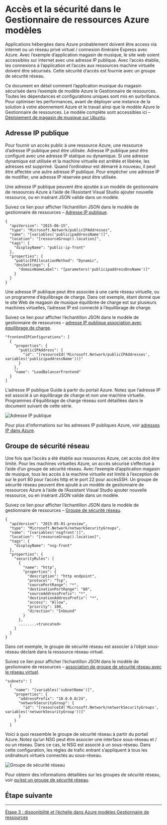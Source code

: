 <properties
   pageTitle="Accès et la sécurité dans les modèles de gestionnaire de ressources Azure | Microsoft Azure" 
   description="Machine virtuelle Azure DotNet Core didacticiel"
   services="virtual-machines-linux"
   documentationCenter="virtual-machines"
   authors="neilpeterson"
   manager="timlt"
   editor="tysonn"
   tags="azure-service-management"/>

<tags
   ms.service="virtual-machines-linux"
   ms.devlang="na"
   ms.topic="article"
   ms.tgt_pltfrm="vm-linux"
   ms.workload="infrastructure"
   ms.date="09/21/2016"
   ms.author="nepeters"/>

# <a name="access-and-security-in-azure-resource-manager-templates"></a>Accès et la sécurité dans le Gestionnaire de ressources Azure modèles

Applications hébergées dans Azure probablement doivent être access via internet ou un réseau privé virtuel / connexion itinéraire Express avec Azure. Avec l’exemple d’application magasin de musique, le site web soient accessibles sur internet avec une adresse IP publique. Avec l’accès établie, les connexions à l’application et l’accès aux ressources machine virtuelle doivent être sécurisés. Cette sécurité d’accès est fournie avec un groupe de sécurité réseau. 

Ce document en détail comment l’application musique du magasin sécurisée dans l’exemple de modèle Azure le Gestionnaire de ressources. Toutes les dépendances et configurations uniques sont mis en surbrillance. Pour optimiser les performances, avant de déployer une instance de la solution à votre abonnement Azure et le travail ainsi que le modèle Azure le Gestionnaire de ressources. Le modèle complète sont accessibles ici – [Déploiement de magasin de musique sur Ubuntu](https://github.com/Microsoft/dotnet-core-sample-templates/tree/master/dotnet-core-music-linux).


## <a name="public-ip-address"></a>Adresse IP publique

Pour fournir un accès public à une ressource Azure, une ressource d’adresse IP publique peut être utilisée. Adresse IP publique peut être configuré avec une adresse IP statique ou dynamique. Si une adresse dynamique est utilisée et la machine virtuelle est arrêtée et libérée, les adresses est supprimé. Quand l’ordinateur est démarré à nouveau, il peut être affectée une autre adresse IP publique. Pour empêcher une adresse IP de modifier, une adresse IP réservée peut être utilisée. 

Une adresse IP publique peuvent être ajoutée à un modèle de gestionnaire de ressources Azure à l’aide de l’Assistant Visual Studio ajouter nouvelle ressource, ou en insérant JSON valide dans un modèle. 

Suivez ce lien pour afficher l’échantillon JSON dans le modèle de gestionnaire de ressources – [Adresse IP publique](https://github.com/Microsoft/dotnet-core-sample-templates/blob/master/dotnet-core-music-linux/azuredeploy.json#L121).


```none
{
  "apiVersion": "2015-06-15",
  "type": "Microsoft.Network/publicIPAddresses",
  "name": "[variables('publicipaddressName')]",
  "location": "[resourceGroup().location]",
  "tags": {
    "displayName": "public-ip-front"
  },
  "properties": {
    "publicIPAllocationMethod": "Dynamic",
    "dnsSettings": {
      "domainNameLabel": "[parameters('publicipaddressDnsName')]"
    }
  }
}
```

Une adresse IP publique peut être associée à une carte réseau virtuelle, ou un programme d’équilibrage de charge. Dans cet exemple, étant donné que le site Web de magasin de musique équilibrée de charge est sur plusieurs machines virtuelles, l’adresse IP est connecté à l’équilibrage de charge.

Suivez ce lien pour afficher l’échantillon JSON dans le modèle de gestionnaire de ressources – [adresse IP publique association avec équilibrage de charge](https://github.com/Microsoft/dotnet-core-sample-templates/blob/master/dotnet-core-music-linux/azuredeploy.json#L208).

```none
"frontendIPConfigurations": [
  {
    "properties": {
      "publicIPAddress": {
        "id": "[resourceId('Microsoft.Network/publicIPAddresses', variables('publicipaddressName'))]"
      }
    },
    "name": "LoadBalancerFrontend"
  }
]
```

L’adresse IP publique Guide à partir du portail Azure. Notez que l’adresse IP est associé à un équilibrage de charge et non une machine virtuelle. Programmes d’équilibrage de charge réseau sont détaillées dans le document suivant de cette série.

![Adresse IP publique](./media/virtual-machines-linux-dotnet-core/pubip.png)

Pour plus d’informations sur les adresses IP publiques Azure, voir [adresses IP dans Azure](../virtual-network/virtual-network-ip-addresses-overview-arm.md).

## <a name="network-security-group"></a>Groupe de sécurité réseau

Une fois que l’accès a été établie aux ressources Azure, cet accès doit être limité. Pour les machines virtuelles Azure, un accès sécurisé s’effectue à l’aide d’un groupe de sécurité réseau. Avec l’exemple d’application magasin de musique, tous les accès à la machine virtuelle est limité à l’exception de sur le port 80 pour l’accès http et le port 22 pour accèsSSH. Un groupe de sécurité réseau peuvent être ajouté à un modèle de gestionnaire de ressources Azure à l’aide de l’Assistant Visual Studio ajouter nouvelle ressource, ou en insérant JSON valide dans un modèle.

Suivez ce lien pour afficher l’échantillon JSON dans le modèle de gestionnaire de ressources – [Groupe de sécurité réseau](https://github.com/Microsoft/dotnet-core-sample-templates/blob/master/dotnet-core-music-linux/azuredeploy.json#L68).

```none
{
  "apiVersion": "2015-05-01-preview",
  "type": "Microsoft.Network/networkSecurityGroups",
  "name": "[variables('nsgfront')]",
  "location": "[resourceGroup().location]",
  "tags": {
    "displayName": "nsg-front"
  },
  "properties": {
    "securityRules": [
      {
        "name": "http",
        "properties": {
          "description": "http endpoint",
          "protocol": "Tcp",
          "sourcePortRange": "*",
          "destinationPortRange": "80",
          "sourceAddressPrefix": "*",
          "destinationAddressPrefix": "*",
          "access": "Allow",
          "priority": 100,
          "direction": "Inbound"
        }
      },
      ........<truncated> 
    ]
  }
}
```

Dans cet exemple, le groupe de sécurité réseau est associer à l’objet sous-réseau déclaré dans la ressource réseau virtuel. 

Suivez ce lien pour afficher l’échantillon JSON dans le modèle de gestionnaire de ressources – [association de groupe de sécurité réseau avec le réseau virtuel](https://github.com/Microsoft/dotnet-core-sample-templates/blob/master/dotnet-core-music-linux/azuredeploy.json#L158).


```none
"subnets": [
  {
    "name": "[variables('subnetName')]",
    "properties": {
      "addressPrefix": "10.0.0.0/24",
      "networkSecurityGroup": {
        "id": "[resourceId('Microsoft.Network/networkSecurityGroups', variables('networkSecurityGroup'))]"
      }
    }
  }
```

Voici à quoi ressemble le groupe de sécurité réseau à partir du portail Azure. Notez qu’un NSG peut être associer une interface sous-réseau et / ou un réseau. Dans ce cas, le NSG est associé à un sous-réseau. Dans cette configuration, les règles de trafic entrant s’appliquent à tous les ordinateurs virtuels connectés au sous-réseau.

![Groupe de sécurité réseau](./media/virtual-machines-linux-dotnet-core/nsg.png)

Pour obtenir des informations détaillées sur les groupes de sécurité réseau, voir [qu’est un groupe de sécurité réseau]( https://azure.microsoft.com/documentation/articles/virtual-networks-nsg/).

## <a name="next-step"></a>Étape suivante

<hr>

[Étape 3 : disponibilité et l’échelle dans Azure modèles Gestionnaire de ressources](./virtual-machines-linux-dotnet-core-4-availability-scale.md)
